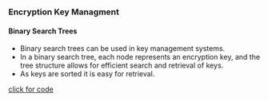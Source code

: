 ### Encryption Key Managment

#### Binary Search Trees

- Binary search trees can be used in key management systems.
- In a binary search tree, each node represents an encryption key, and the tree structure allows for efficient search and retrieval of keys.
- As keys are sorted it is easy for retrieval.

[click for code](../codes/bst.md)
